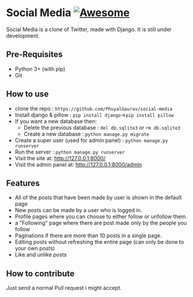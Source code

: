 # Social Media [![Awesome](https://awesome.re/badge.svg)](https://awesome.re)

Social Media is a clone of Twitter, made with Django. It is still under development.

## Pre-Requisites
* Python 3+ (with pip)
* Git

## How to use
* clone the repo :  `https://github.com/PhuyalGaurav/social-media `
* Install django & pillow : `pip install django`->`pip install pillow`
* If you want a new database then: 
	* Delete the previous database : `del db.sqlite3` or `rm db.sqlite3`  
	* Create a new database : `python manage.py migrate`
* Create a super user (used for admin panel) : `python manage.py runserver`
* Run the server : `python manage.py runserver`
* Visit the site at: http://127.0.0.1:8000/   
* Visit the admin panel at: http://127.0.0.1:8000/admin

## Features
* All of the posts that have been made by user is shown in the default page
* New posts can be made by a user who is logged in.
* Profile pages where you can choose to either follow or unfollow them.
* a "Following" page where there are post made only by the people you follow
* Paginations if there are more than 10 posts in a single page.
* Editing posts without refreshing the entire page (can only be done to your own posts)
* Like and unlike posts

## How to contribute  
 Just send a normal Pull request i might accept.
